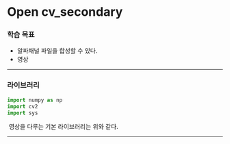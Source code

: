 # Open cv_secondary



### 학습 목표

- 알파채널 파일을 합성할 수 있다.
- 영상



---



### 라이브러리

```python
import numpy as np
import cv2
import sys
```

​	영상을 다루는 기본 라이브러리는 위와 같다.



---



